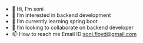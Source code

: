 - 👋 Hi, I’m  soni 
- 👀 I’m interested in  backend development
- 🌱 I’m currently learning  spring boot 
- 💞️ I’m looking to collaborate on  backend developer
- 📫 How to reach me  Email ID:soni.floyd@gmail.com

<!---
sonifloyd/sonifloyd is a ✨ special ✨ repository because its `README.md` (this file) appears on your GitHub profile.
You can click the Preview link to take a look at your changes.
--->
